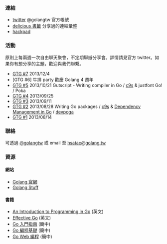 ### 連結

* [twitter](https://twitter.com/golangtw) @golangtw 官方帳號
* [delicious 書籤](https://delicious.com/golangtw) 分享過的連結彙整
* [hackpad](http://golangtw.hackpad.com)

### 活動

原則上每兩週一次自由聊天聚會，不定期舉辦分享會。詳情請見官方 twitter。如果你有想分享的主題，歡迎與我們聯繫。

* [GTG #7](https://registrano.com/events/gtg7) 2013/12/4 
* [GTG #6] 牛排 party 歡慶 Golang 4 週年
* [GTG #5](https://registrano.com/events/gtg5) 2013/10/21 Gutscript - Writing compiler in Go / [c9s](https://twitter.com/c9s) & justfont Go! / Poka
* [GTG #4](http://registrano.com/events/gtg4) 2013/09/25
* [GTG #3](http://registrano.com/events/gtg3) 2013/09/11
* [GTG #2](http://registrano.com/events/gtg2) 2013/08/28 Writing Go packages / [c9s](https://twitter.com/c9s) & [Dependency Management in Go](https://speakerdeck.com/poga/dependency-management-in-go) / [devpoga](https://twitter.com/devpoga)
* [GTG #1](http://registrano.com/events/gtg1) 2013/08/14

### 聯絡

可透過 [@golangtw](https://twitter.com/golangtw) 或 email 至 hsatac@golang.tw

### 資源

#### 網站

* [Golang 官網](http://golang.org/)
* [Golang Stuff](https://github.com/mindreframer/golang-stuff)

#### 書籍

* [An Introduction to Programming in Go](http://www.golang-book.com/) (英文)
* [Effective Go](http://golang.org/doc/effective_go.html) (英文)
* [Go 入門指南](https://github.com/Unknwon/the-way-to-go_ZH_CN) (簡中)
* [Go 編程基礎](https://github.com/Unknwon/go-fundamental-programming) (簡中)
* [Go Web 編程](https://github.com/astaxie/build-web-application-with-golang) (簡中)
